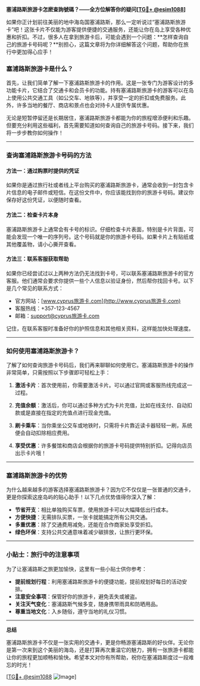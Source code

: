 **塞浦路斯旅游卡怎麽查詢號碼？——全方位解答你的疑问[[TG💪+ @esim1088](https://t.me/s/esim1088)]**

如果你正计划前往美丽的地中海岛国塞浦路斯，那么一定听说过“塞浦路斯旅游卡”吧！这张卡片不仅能为游客提供便捷的交通服务，还能让你在岛上享受各种优惠和折扣。不过，很多人在拿到旅游卡后，可能会遇到一个问题：**怎样查询自己的旅游卡号码呢？**别担心，这篇文章将为你详细解答这个问题，帮助你在旅行中更加得心应手！

### 塞浦路斯旅游卡是什么？

首先，让我们简单了解一下塞浦路斯旅游卡的作用。这是一张专门为游客设计的多功能卡片，它结合了交通卡和会员卡的功能。持有塞浦路斯旅游卡的游客可以在岛上使用公共交通工具（如公交车、地铁等），并享受一定的折扣或免费服务。此外，许多当地的餐厅、商店和景点也会对持卡人提供专属优惠。

无论是短暂停留还是长期居住，塞浦路斯旅游卡都能为你的旅程增添便利和乐趣。但要充分利用这些福利，首先需要知道如何查询自己的旅游卡号码。接下来，我们将一步步教你如何操作！

---

### 查询塞浦路斯旅游卡号码的方法

#### 方法一：通过购票时提供的凭证
如果你是通过旅行社或者线上平台购买的塞浦路斯旅游卡，通常会收到一封包含卡片信息的电子邮件或短信。在这份文件中，你应该能找到你的旅游卡号码。建议你保存好这份凭证，以便随时查看。

#### 方法二：检查卡片本身
塞浦路斯旅游卡上通常会有卡号的标识。仔细检查卡片表面，特别是卡片背面，可能会发现一个唯一的序列号。这个号码就是你的旅游卡号码。如果卡片上有贴纸或其他覆盖物，请小心撕开查看。

#### 方法三：联系客服获取帮助
如果你已经尝试过以上两种方法仍无法找到卡号，可以联系塞浦路斯旅游卡的官方客服。他们通常会要求你提供一些个人信息以验证身份，然后帮你找回卡号。以下是几个常见的联系方式：

- 官方网站：[www.cyprus旅游卡.com](http://www.cyprus旅游卡.com)
- 客服热线：+357-123-4567
- 邮箱：support@cyprus旅游卡.com

记住，在联系客服时准备好你的护照信息和其他相关资料，这样能加快处理速度。

---

### 如何使用塞浦路斯旅游卡？

了解了如何查询旅游卡号码后，我们再来聊聊如何使用它。塞浦路斯旅游卡的操作非常简单，只需按照以下步骤即可轻松上手：

1. **激活卡片**：首次使用前，你需要激活卡片。可以通过官网或客服热线完成这一过程。
   
2. **充值余额**：激活后，你可以通过多种方式为卡片充值，比如在线支付、自动扣款或是直接在指定的充值点进行现金充值。

3. **刷卡乘车**：当你乘坐公交车或地铁时，只需将卡片靠近读卡器轻轻一刷，系统便会自动扣除相应费用。

4. **享受优惠**：许多餐馆和商店会根据你的旅游卡号码提供特别折扣。记得向店员出示卡片哦！

---

### 塞浦路斯旅游卡的优势

为什么越来越多的游客选择塞浦路斯旅游卡？因为它不仅仅是一张普通的交通卡，更是你探索这座岛屿的贴心助手！以下几点优势值得你深入了解：

- **节省开支**：相比单独购买车票，使用旅游卡可以大幅降低出行成本。
- **方便快捷**：无需排队买票，一张卡就能搞定所有公共交通。
- **多重优惠**：除了交通费用减免，还能在合作商家处享受折扣。
- **绿色环保**：支持公共交通意味着减少碳排放，让旅行更环保。

---

### 小贴士：旅行中的注意事项

为了让塞浦路斯之旅更加愉快，这里有一些小贴士供你参考：

- **提前规划行程**：利用塞浦路斯旅游卡的便捷功能，提前规划好每日的活动安排。
- **注意安全事项**：保管好你的旅游卡，避免丢失或被盗。
- **关注天气变化**：塞浦路斯气候多变，随身携带雨具和防晒用品。
- **尊重当地文化**：入乡随俗，遵守当地的礼仪习惯。

---

**总结**

塞浦路斯旅游卡不仅是一张实用的交通卡，更是你畅游塞浦路斯的好伙伴。无论你是第一次来到这个美丽的海岛，还是打算再次重温它的魅力，拥有一张旅游卡都能让你的旅程更加顺畅和愉快。希望本文对你有所帮助，祝你在塞浦路斯度过一段难忘的时光！

[[TG💪+ @esim1088](https://t.me/s/esim1088) ![Image](https://i.postimg.cc/4NQfJmqS/Snipaste-2025-05-13-00-14-12.png)]
